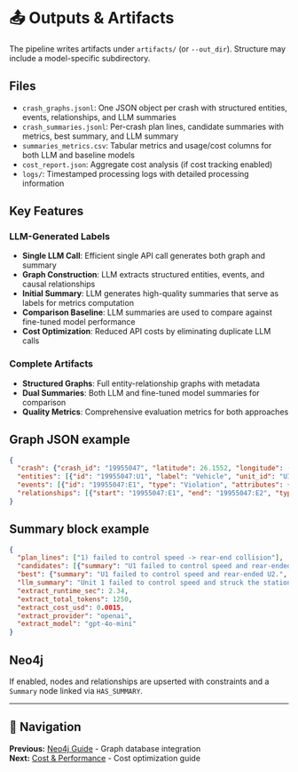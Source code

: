 # 📤 Outputs & Artifacts

The pipeline writes artifacts under `artifacts/` (or `--out_dir`). Structure may include a model-specific subdirectory.

## Files

- `crash_graphs.jsonl`: One JSON object per crash with structured entities, events, relationships, and LLM summaries
- `crash_summaries.jsonl`: Per-crash plan lines, candidate summaries with metrics, best summary, and LLM summary
- `summaries_metrics.csv`: Tabular metrics and usage/cost columns for both LLM and baseline models
- `cost_report.json`: Aggregate cost analysis (if cost tracking enabled)
- `logs/`: Timestamped processing logs with detailed processing information

## Key Features

### LLM-Generated Labels

- **Single LLM Call**: Efficient single API call generates both graph and summary
- **Graph Construction**: LLM extracts structured entities, events, and causal relationships
- **Initial Summary**: LLM generates high-quality summaries that serve as labels for metrics computation
- **Comparison Baseline**: LLM summaries are used to compare against fine-tuned model performance
- **Cost Optimization**: Reduced API costs by eliminating duplicate LLM calls

### Complete Artifacts

- **Structured Graphs**: Full entity-relationship graphs with metadata
- **Dual Summaries**: Both LLM and fine-tuned model summaries for comparison
- **Quality Metrics**: Comprehensive evaluation metrics for both approaches

## Graph JSON example

```json
{
  "crash": {"crash_id": "19955047", "latitude": 26.1552, "longitude": -97.9906, "city": "Weslaco", "crash_severity": "Not Injured"},
  "entities": [{"id": "19955047:U1", "label": "Vehicle", "unit_id": "U1"}],
  "events": [{"id": "19955047:E1", "type": "Violation", "attributes": {"reason": "failed to control speed"}}],
  "relationships": [{"start": "19955047:E1", "end": "19955047:E2", "type": "CAUSES", "properties": {"marked": true}}]
}
```

## Summary block example

```json
{
  "plan_lines": ["1) failed to control speed -> rear-end collision"],
  "candidates": [{"summary": "U1 failed to control speed and rear-ended U2.", "metrics": {"combined_score": 0.89}}],
  "best": {"summary": "U1 failed to control speed and rear-ended U2.", "metrics": {"combined_score": 0.89}},
  "llm_summary": "Unit 1 failed to control speed and struck the stationary Unit 2 from behind, causing a rear-end collision.",
  "extract_runtime_sec": 2.34,
  "extract_total_tokens": 1250,
  "extract_cost_usd": 0.0015,
  "extract_provider": "openai",
  "extract_model": "gpt-4o-mini"
}
```

## Neo4j

If enabled, nodes and relationships are upserted with constraints and a `Summary` node linked via `HAS_SUMMARY`.

---

## 📖 Navigation

**Previous:** [Neo4j Guide](NEO4J_GUIDE.md) - Graph database integration  
**Next:** [Cost & Performance](COST_PERFORMANCE.md) - Cost optimization guide
